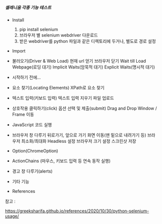 ##### 셀레니움 각종 기능 테스트

- Install
    1. pip install selenium
    2. 브라우저 별 selenium webdriver 다운로드
    3. 받은 webdriver를 python 파일과 같은 디렉토리에 두거나, 별도로 경로 설정

- Import

- 불러오기(Driver & Web Load)
    현재 url 얻기
    브라우저 닫기
    Wait till Load Webpage(로딩 대기)
        Implicit Waits(암묵적 대기)
        Explicit Waits(명시적 대기)

- 시작하기 전에…
- 요소 찾기(Locating Elements)
        XPath로 요소 찾기

- 텍스트 입력(키보드 입력)
    텍스트 입력 지우기
    파일 업로드

- 상호작용
    클릭하기(click)
    옵션 선택 및 제출(submit)
    Drag and Drop
    Window / Frame 이동

- JavaScript 코드 실행

- 브라우저 창 다루기
    뒤로가기, 앞으로 가기
    화면 이동(맨 밑으로 내려가기 등)
    브라우저 최소화/최대화
    Headless 설정
    브라우저 크기 설정
    스크린샷 저장

- Option(ChromeOption)
- ActionChains (마우스, 키보드 입력 등 연속 동작 실행)
- 경고 창 다루기(alerts)
- 기타 기능
- References



참고 :

https://greeksharifa.github.io/references/2020/10/30/python-selenium-usage/

